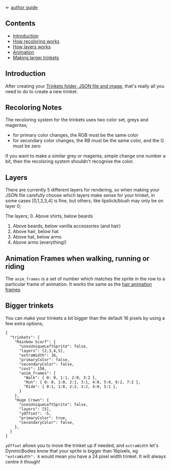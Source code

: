 ﻿← [author guide](../author-guide.md)

## Contents
* [Introduction](#introduction)
* [How recoloring works](#recoloring-notes)
* [How layers works](#layers)
* [Animation](#animation-frames-when-walking-running-or-riding)
* [Making larger trinkets](#bigger-trinkets)

## Introduction
After creating your [Trinkets folder, JSON file and image](../author-guide.md#trinkets), that's really all you need to
do to create a new trinket.

## Recoloring Notes
The recoloring system for the trinkets uses two color set, greys and magentas;
* for primary color changes, the RGB must be the same color
* for secondary color changes, the RB must be the same color, and the G must be zero

If you want to make a similar grey or magenta, simple change one number a bit,
then the recoloring system shouldn't recognise the color.

## Layers
There are currently 5 different layers for rendering, so when making your JSON file
carefully choose which layers make sense for your trinket, in some cases [0,1,2,3,4] is
fine, but others, like lipstick/blush may only be on layer 0;

The layers;
0.  Above shirts, below beards
1.  Above beards, below vanilla accessories (and hair)
2.  Above hair, below hat
3.  Above hat, below arms
4.  Above arms (everything!)

## Animation Frames when walking, running or riding
The `anim_frames` is a set of number which matches the sprite in the row to a particular frame
of animation. It works the same as the [hair animation frames](hair.md#animation-frames-when-walking-running-or-riding).

## Bigger trinkets
You can make your trinkets a bit bigger than the default 16 pixels by using a few extra options;
```
﻿{
  "trinkets": {
    "Rainbow Scarf": {
      "usesUniqueLeftSprite": false,
      "layers": [2,3,4,5],
      "extraWidth": 16,
      "primaryColor": false,
      "secondaryColor": false,
      "cost": 150,
      "anim_frames": {
        "Walk": { 0: 0, 1:1, 2:0, 3:2 },
        "Run": { 0: 0, 1:0, 2:1, 3:1, 4:0, 5:0, 6:2, 7:2 },
        "Ride": { 0:1, 1:0, 2:2, 3:2, 4:0, 5:1 },
      }
    },
    "Huge Crown": {
      "usesUniqueLeftSprite": false,
      "layers": [5],
      "yOffset": -5,
      "primaryColor": true,
      "secondaryColor": false,
    },
  }
}
```
`yOffset` allows you to move the trinket up if needed, and `extraWidth` let's DynmicBodies know that
your sprite is bigger than 16pixels, eg `"extraWidth": 8` would mean you have a 24 pixel width
trinket. It will always centre it though!